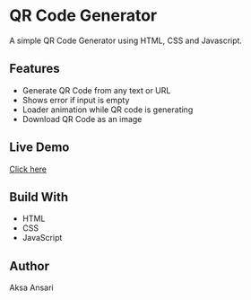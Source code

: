 # QR Code Generator

A simple QR Code Generator using HTML, CSS and Javascript.

## Features
- Generate QR Code from any text or URL
- Shows error if input is empty
- Loader animation while QR code is generating
- Download QR Code as an image

## Live Demo
[Click here](https://aksa-ansari.github.io/qr-code-generator/)

## Build With
- HTML
- CSS
- JavaScript

## Author
Aksa Ansari
